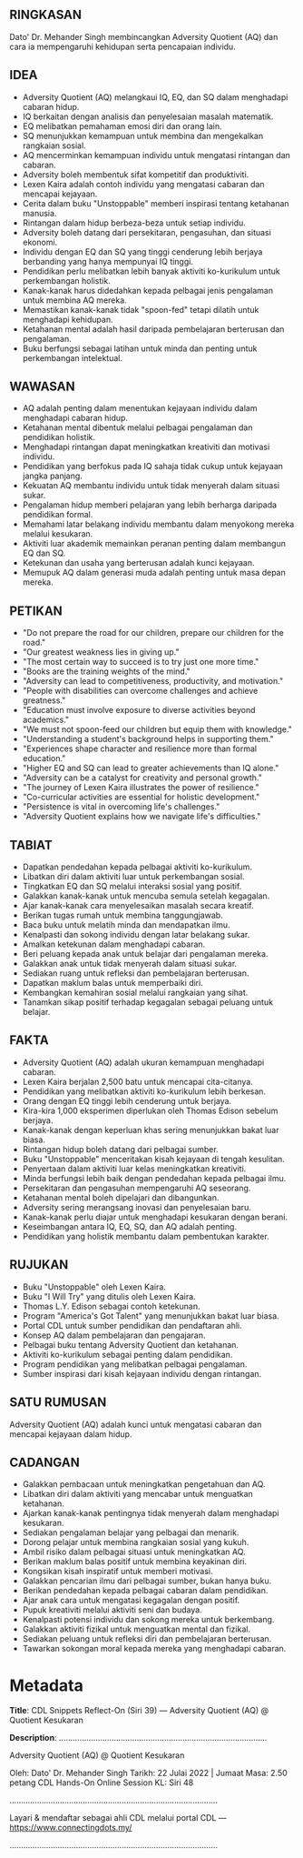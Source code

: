 ## RINGKASAN
Dato' Dr. Mehander Singh membincangkan Adversity Quotient (AQ) dan cara ia mempengaruhi kehidupan serta pencapaian individu.

## IDEA
- Adversity Quotient (AQ) melangkaui IQ, EQ, dan SQ dalam menghadapi cabaran hidup.
- IQ berkaitan dengan analisis dan penyelesaian masalah matematik.
- EQ melibatkan pemahaman emosi diri dan orang lain.
- SQ menunjukkan kemampuan untuk membina dan mengekalkan rangkaian sosial.
- AQ mencerminkan kemampuan individu untuk mengatasi rintangan dan cabaran.
- Adversity boleh membentuk sifat kompetitif dan produktiviti.
- Lexen Kaira adalah contoh individu yang mengatasi cabaran dan mencapai kejayaan.
- Cerita dalam buku "Unstoppable" memberi inspirasi tentang ketahanan manusia.
- Rintangan dalam hidup berbeza-beza untuk setiap individu.
- Adversity boleh datang dari persekitaran, pengasuhan, dan situasi ekonomi.
- Individu dengan EQ dan SQ yang tinggi cenderung lebih berjaya berbanding yang hanya mempunyai IQ tinggi.
- Pendidikan perlu melibatkan lebih banyak aktiviti ko-kurikulum untuk perkembangan holistik.
- Kanak-kanak harus didedahkan kepada pelbagai jenis pengalaman untuk membina AQ mereka.
- Memastikan kanak-kanak tidak "spoon-fed" tetapi dilatih untuk menghadapi kehidupan.
- Ketahanan mental adalah hasil daripada pembelajaran berterusan dan pengalaman.
- Buku berfungsi sebagai latihan untuk minda dan penting untuk perkembangan intelektual.

## WAWASAN
- AQ adalah penting dalam menentukan kejayaan individu dalam menghadapi cabaran hidup.
- Ketahanan mental dibentuk melalui pelbagai pengalaman dan pendidikan holistik.
- Menghadapi rintangan dapat meningkatkan kreativiti dan motivasi individu.
- Pendidikan yang berfokus pada IQ sahaja tidak cukup untuk kejayaan jangka panjang.
- Kekuatan AQ membantu individu untuk tidak menyerah dalam situasi sukar.
- Pengalaman hidup memberi pelajaran yang lebih berharga daripada pendidikan formal.
- Memahami latar belakang individu membantu dalam menyokong mereka melalui kesukaran.
- Aktiviti luar akademik memainkan peranan penting dalam membangun EQ dan SQ.
- Ketekunan dan usaha yang berterusan adalah kunci kejayaan.
- Memupuk AQ dalam generasi muda adalah penting untuk masa depan mereka.

## PETIKAN
- "Do not prepare the road for our children, prepare our children for the road."
- "Our greatest weakness lies in giving up."
- "The most certain way to succeed is to try just one more time."
- "Books are the training weights of the mind."
- "Adversity can lead to competitiveness, productivity, and motivation."
- "People with disabilities can overcome challenges and achieve greatness."
- "Education must involve exposure to diverse activities beyond academics."
- "We must not spoon-feed our children but equip them with knowledge."
- "Understanding a student's background helps in supporting them."
- "Experiences shape character and resilience more than formal education."
- "Higher EQ and SQ can lead to greater achievements than IQ alone."
- "Adversity can be a catalyst for creativity and personal growth."
- "The journey of Lexen Kaira illustrates the power of resilience."
- "Co-curricular activities are essential for holistic development."
- "Persistence is vital in overcoming life's challenges."
- "Adversity Quotient explains how we navigate life's difficulties."

## TABIAT
- Dapatkan pendedahan kepada pelbagai aktiviti ko-kurikulum.
- Libatkan diri dalam aktiviti luar untuk perkembangan sosial.
- Tingkatkan EQ dan SQ melalui interaksi sosial yang positif.
- Galakkan kanak-kanak untuk mencuba semula setelah kegagalan.
- Ajar kanak-kanak cara menyelesaikan masalah secara kreatif.
- Berikan tugas rumah untuk membina tanggungjawab.
- Baca buku untuk melatih minda dan mendapatkan ilmu.
- Kenalpasti dan sokong individu dengan latar belakang sukar.
- Amalkan ketekunan dalam menghadapi cabaran.
- Beri peluang kepada anak untuk belajar dari pengalaman mereka.
- Galakkan anak untuk tidak menyerah dalam situasi sukar.
- Sediakan ruang untuk refleksi dan pembelajaran berterusan.
- Dapatkan maklum balas untuk memperbaiki diri.
- Kembangkan kemahiran sosial melalui rangkaian yang sihat.
- Tanamkan sikap positif terhadap kegagalan sebagai peluang untuk belajar.

## FAKTA
- Adversity Quotient (AQ) adalah ukuran kemampuan menghadapi cabaran.
- Lexen Kaira berjalan 2,500 batu untuk mencapai cita-citanya.
- Pendidikan yang melibatkan aktiviti ko-kurikulum lebih berkesan.
- Orang dengan EQ tinggi lebih cenderung untuk berjaya.
- Kira-kira 1,000 eksperimen diperlukan oleh Thomas Edison sebelum berjaya.
- Kanak-kanak dengan keperluan khas sering menunjukkan bakat luar biasa.
- Rintangan hidup boleh datang dari pelbagai sumber.
- Buku "Unstoppable" menceritakan kisah kejayaan di tengah kesulitan.
- Penyertaan dalam aktiviti luar kelas meningkatkan kreativiti.
- Minda berfungsi lebih baik dengan pendedahan kepada pelbagai ilmu.
- Persekitaran dan pengasuhan mempengaruhi AQ seseorang.
- Ketahanan mental boleh dipelajari dan dibangunkan.
- Adversity sering merangsang inovasi dan penyelesaian baru.
- Kanak-kanak perlu diajar untuk menghadapi kesukaran dengan berani.
- Keseimbangan antara IQ, EQ, SQ, dan AQ adalah penting.
- Pendidikan yang holistik membantu dalam pembentukan karakter.

## RUJUKAN
- Buku "Unstoppable" oleh Lexen Kaira.
- Buku "I Will Try" yang ditulis oleh Lexen Kaira.
- Thomas L.Y. Edison sebagai contoh ketekunan.
- Program "America's Got Talent" yang menunjukkan bakat luar biasa.
- Portal CDL untuk sumber pendidikan dan pendaftaran ahli.
- Konsep AQ dalam pembelajaran dan pengajaran.
- Pelbagai buku tentang Adversity Quotient dan ketahanan.
- Aktiviti ko-kurikulum sebagai penting dalam pendidikan.
- Program pendidikan yang melibatkan pelbagai pengalaman.
- Sumber inspirasi dari kisah kejayaan individu dengan rintangan.
  
## SATU RUMUSAN
Adversity Quotient (AQ) adalah kunci untuk mengatasi cabaran dan mencapai kejayaan dalam hidup.

## CADANGAN
- Galakkan pembacaan untuk meningkatkan pengetahuan dan AQ.
- Libatkan diri dalam aktiviti yang mencabar untuk menguatkan ketahanan.
- Ajarkan kanak-kanak pentingnya tidak menyerah dalam menghadapi kesukaran.
- Sediakan pengalaman belajar yang pelbagai dan menarik.
- Dorong pelajar untuk membina rangkaian sosial yang kukuh.
- Ambil risiko dalam pelbagai situasi untuk meningkatkan AQ.
- Berikan maklum balas positif untuk membina keyakinan diri.
- Kongsikan kisah inspiratif untuk memberi motivasi.
- Galakkan pencarian ilmu dari pelbagai sumber, bukan hanya buku.
- Berikan pendedahan kepada pelbagai cabaran dalam pendidikan.
- Ajar anak cara untuk mengatasi kegagalan dengan positif.
- Pupuk kreativiti melalui aktiviti seni dan budaya.
- Kenalpasti potensi individu dan sokong mereka untuk berkembang.
- Galakkan aktiviti fizikal untuk menguatkan mental dan fizikal.
- Sediakan peluang untuk refleksi diri dan pembelajaran berterusan.
- Tawarkan sokongan moral kepada mereka yang menghadapi cabaran.

# Metadata
**Title**: CDL Snippets Reflect-On (Siri 39) — Adversity Quotient (AQ) @ Quotient Kesukaran

**Description**: ...........................................................................................

Adversity Quotient (AQ) @ Quotient Kesukaran 

Oleh: Dato' Dr. Mehander Singh
Tarikh: 22 Julai 2022   |   Jumaat
Masa: 2.50 petang
CDL Hands-On Online Session KL: Siri 48

...........................................................................................

Layari & mendaftar sebagai ahli CDL melalui portal CDL — https://www.connectingdots.my/

...........................................................................................